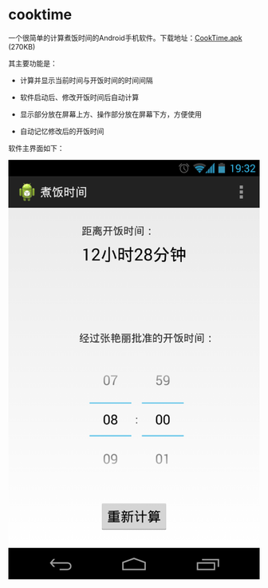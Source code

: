 ﻿cooktime
========

一个很简单的计算煮饭时间的Android手机软件。下载地址：[CookTime.apk](https://github.com/liigo/cooktime/raw/master/bin/CookTime.apk) (270KB)

其主要功能是：

- 计算并显示当前时间与开饭时间的时间间隔

- 软件启动后、修改开饭时间后自动计算

- 显示部分放在屏幕上方、操作部分放在屏幕下方，方便使用

- 自动记忆修改后的开饭时间

软件主界面如下：

![cooktime-screenshot](cooktime-screenshot.png)
